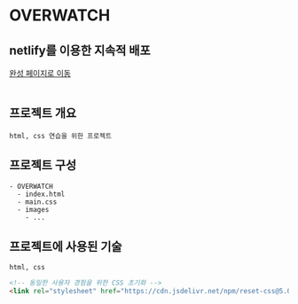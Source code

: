 # OVERWATCH

## netlify를 이용한 지속적 배포
<a href="https://vibrant-bartik-dfdc91.netlify.app/" title="완성 페이지로 이동" target="_blank">완성 페이지로 이동</a> 
<br/><br/>

## 프로젝트 개요
```plaintext
html, css 연습을 위한 프로젝트
```

## 프로젝트 구성
```plaintext
- OVERWATCH
  - index.html
  - main.css
  - images
    - ...
```

## 프로젝트에 사용된 기술
```plaintext
html, css
```
```html
<!-- 동일한 사용자 경험을 위한 CSS 초기화 -->
<link rel="stylesheet" href="https://cdn.jsdelivr.net/npm/reset-css@5.0.1/reset.min.css" />
```